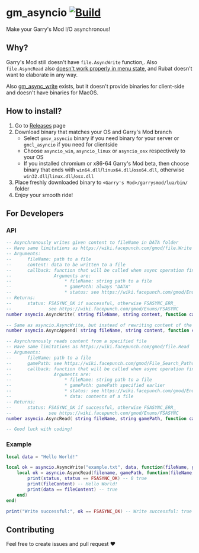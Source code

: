 # gm_asyncio [![Build][1]][2]
Make your Garry's Mod I/O asynchronous!

## Why?
Garry's Mod still doesn't have `file.AsyncWrite` function,.
Also `file.AsyncRead` also [doesn't work properly in menu state][3],
and Rubat doesn't want to elaborate in any way.

Also [gm_async_write](https://github.com/WilliamVenner/gm_async_write) exists, 
but it doesn't provide binaries for client-side and doesn't have binaries for MacOS.

## How to install?
1. Go to [Releases][4] page
2. Download binary that matches your OS and Garry's Mod branch
    * Select `gmsv_asyncio` binary if you need binary for your server
    or `gmcl_asyncio` if you need for clientside
    * Choose `asyncio_win`, `asyncio_linux` or `asyncio_osx` respectively to your OS
    * If you installed chromium or x86-64 Garry's Mod beta, then choose binary that ends with `win64.dll`/`linux64.dll`/`osx64.dll`, otherwise `win32.dll`/`linux.dll`/`osx.dll`
3. Place freshly downloaded binary to `<Garry's Mod>/garrysmod/lua/bin/` folder
4. Enjoy your smooth ride!

## For Developers
### API
```lua
-- Asynchronously writes given content to fileName in DATA folder
-- Have same limitations as https://wiki.facepunch.com/gmod/file.Write
-- Arguments:
--      fileName: path to a file
--      content: data to be written to a file
--      callback: function that will be called when async operation finishes
--                Arguments are:
--                    * fileName: string path to a file
--                    * gamePath: always "DATA"
--                    * status: see https://wiki.facepunch.com/gmod/Enums/FSASYNC
-- Returns:
--      status: FSASYNC_OK if successful, otherwise FSASYNC_ERR_
--              see https://wiki.facepunch.com/gmod/Enums/FSASYNC
number asyncio.AsyncWrite( string fileName, string content, function callback )

-- Same as asyncio.AsyncWrite, but instead of rewriting content of the file, just appends content to file
number asyncio.AsyncAppend( string fileName, string content, function callback )

-- Asynchronously reads content from a specified file
-- Have same limitations as https://wiki.facepunch.com/gmod/file.Read
-- Arguments:
--      fileName: path to a file
--      gamePath: see https://wiki.facepunch.com/gmod/File_Search_Paths
--      callback: function that will be called when async operation finishes
--                Arguments are:
--                    * fileName: string path to a file
--                    * gamePath: gamePath specified earlier
--                    * status: see https://wiki.facepunch.com/gmod/Enums/FSASYNC
--                    * data: contents of a file
-- Returns:
--      status: FSASYNC_OK if successful, otherwise FSASYNC_ERR_
--              see https://wiki.facepunch.com/gmod/Enums/FSASYNC
number asyncio.AsyncRead( string fileName, string gamePath, function callback )

-- Good luck with coding!
```

### Example
```lua
local data = "Hello World!"

local ok = asyncio.AsyncWrite("example.txt", data, function(fileName, gamePath, status)
    local ok = asyncio.AsyncRead(filename, gamePath, function(fileName, gamePath, status, fileContent)
        print(status, status == FSASYNC_OK) -- 0 true
        print(fileContent) -- Hello World!
        print(data == fileContent) -- true
    end)
end)

print("Write successful:", ok == FSASYNC_OK) -- Write successful: true
```

## Contributing
Feel free to create issues and pull request ❤️

[1]: https://github.com/Pika-Software/gm_asyncio/actions/workflows/build.yml/badge.svg?branch=main
[2]: https://github.com/Pika-Software/gm_asyncio/actions/workflows/build.yml
[3]: https://github.com/Facepunch/garrysmod-issues/issues/5433
[4]: https://github.com/Pika-Software/gm_asyncio/releases